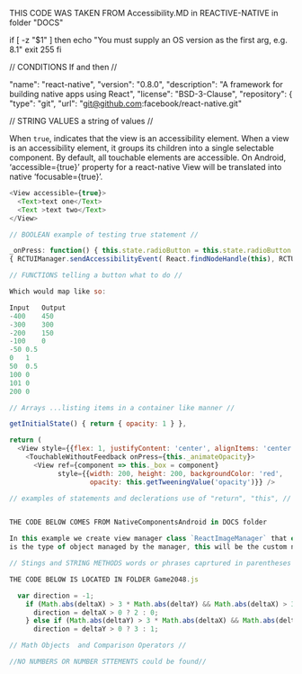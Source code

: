 THIS CODE WAS TAKEN FROM Accessibility.MD in REACTIVE-NATIVE in folder "DOCS"


if [ -z "$1" ] then echo "You must supply an OS version as the first arg, e.g. 8.1" exit 255 fi 

// CONDITIONS If and then //

"name": "react-native", "version": "0.8.0", "description": "A framework for building native apps using React", 
"license": "BSD-3-Clause", "repository": { "type": "git", "url": "git@github.com:facebook/react-native.git" 

// STRING VALUES a string of values //


When `true`, indicates that the view is an accessibility element. When a view is an accessibility element, it groups its children into a single selectable component. By default, all touchable elements are accessible.
On Android, ‘accessible={true}’ property for a react-native View will be translated into native ‘focusable={true}’.
```javascript
<View accessible={true}>
  <Text>text one</Text>
  <Text >text two</Text>
</View>

// BOOLEAN example of testing true statement //

_onPress: function() { this.state.radioButton = this.state.radioButton === “radiobutton_checked” ? “radiobutton_unchecked” : “radiobutton_checked”; if (this.state.radioButton === “radiobutton_checked”) 
{ RCTUIManager.sendAccessibilityEvent( React.findNodeHandle(this), RCTUIManager.AccessibilityEventTypes.typeViewClicked);

// FUNCTIONS telling a button what to do //

Which would map like so:

Input	Output
-400	450
-300	300
-200	150
-100	0
-50	0.5
0	1
50	0.5
100	0
101	0
200	0

// Arrays ...listing items in a container like manner //

getInitialState() { return { opacity: 1 } },

return (
  <View style={{flex: 1, justifyContent: 'center', alignItems: 'center'}}>
    <TouchableWithoutFeedback onPress={this._animateOpacity}>
      <View ref={component => this._box = component}
            style={{width: 200, height: 200, backgroundColor: 'red',
                    opacity: this.getTweeningValue('opacity')}} />

// examples of statements and declerations use of "return", "this", //


THE CODE BELOW COMES FROM NativeComponentsAndroid in DOCS folder

In this example we create view manager class `ReactImageManager` that extends `SimpleViewManager` of type `ReactImageView`. `ReactImageView` 
is the type of object managed by the manager, this will be the custom native view. Name returned by `getName` is used to reference the native view type from JavaScript.

// Stings and STRING METHODS words or phrases caprtured in parentheses or commmas //

THE CODE BELOW IS LOCATED IN FOLDER Game2048.js

  var direction = -1;
    if (Math.abs(deltaX) > 3 * Math.abs(deltaY) && Math.abs(deltaX) > 30) {
      direction = deltaX > 0 ? 2 : 0;
    } else if (Math.abs(deltaY) > 3 * Math.abs(deltaX) && Math.abs(deltaY) > 30) {
      direction = deltaY > 0 ? 3 : 1;

// Math Objects  and Comparison Operators // 

//NO NUMBERS OR NUMBER STTEMENTS could be found//
